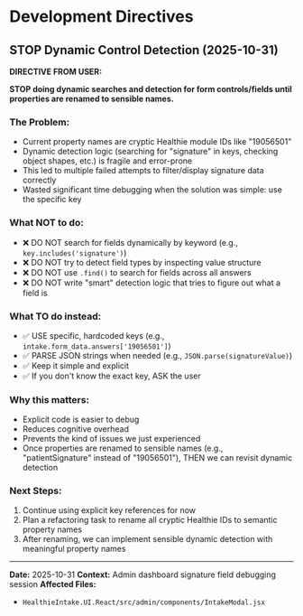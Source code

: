 # Development Directives

## STOP Dynamic Control Detection (2025-10-31)

**DIRECTIVE FROM USER:**

**STOP doing dynamic searches and detection for form controls/fields until properties are renamed to sensible names.**

### The Problem:
- Current property names are cryptic Healthie module IDs like "19056501"
- Dynamic detection logic (searching for "signature" in keys, checking object shapes, etc.) is fragile and error-prone
- This led to multiple failed attempts to filter/display signature data correctly
- Wasted significant time debugging when the solution was simple: use the specific key

### What NOT to do:
- ❌ DO NOT search for fields dynamically by keyword (e.g., `key.includes('signature')`)
- ❌ DO NOT try to detect field types by inspecting value structure
- ❌ DO NOT use `.find()` to search for fields across all answers
- ❌ DO NOT write "smart" detection logic that tries to figure out what a field is

### What TO do instead:
- ✅ USE specific, hardcoded keys (e.g., `intake.form_data.answers['19056501']`)
- ✅ PARSE JSON strings when needed (e.g., `JSON.parse(signatureValue)`)
- ✅ Keep it simple and explicit
- ✅ If you don't know the exact key, ASK the user

### Why this matters:
- Explicit code is easier to debug
- Reduces cognitive overhead
- Prevents the kind of issues we just experienced
- Once properties are renamed to sensible names (e.g., "patientSignature" instead of "19056501"), THEN we can revisit dynamic detection

### Next Steps:
1. Continue using explicit key references for now
2. Plan a refactoring task to rename all cryptic Healthie IDs to semantic property names
3. After renaming, we can implement sensible dynamic detection with meaningful property names

---

**Date:** 2025-10-31
**Context:** Admin dashboard signature field debugging session
**Affected Files:**
- `HealthieIntake.UI.React/src/admin/components/IntakeModal.jsx`
